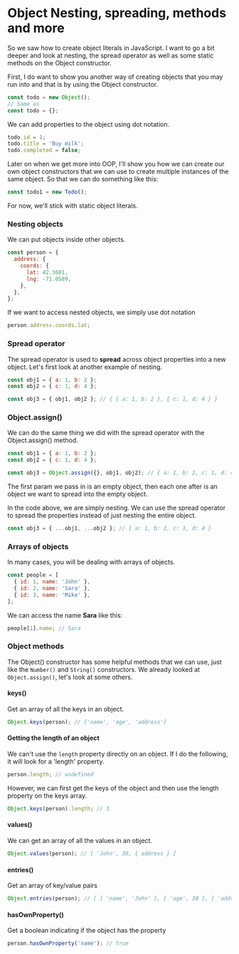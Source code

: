 # Object Nesting, spreading, methods and more

So we saw how to create object literals in JavaScript. I want to go a bit deeper and look at nesting, the spread operator as well as some static methods on the Object constructor.

First, I do want to show you another way of creating objects that you may run into and that is by using the Object constructor.

```js
const todo = new Object();
// Same as
const todo = {};
```

We can add properties to the object using dot notation.

```js
todo.id = 1;
todo.title = 'Buy milk';
todo.completed = false;
```

Later on when we get more into OOP, I'll show you how we can create our own object constructors that we can use to create multiple instances of the same object. So that we can do something like this:

```js
const todo1 = new Todo();
```

For now, we'll stick with static object literals.

### Nesting objects

We can put objects inside other objects.

```js
const person = {
  address: {
    coords: {
      lat: 42.3601,
      lng: -71.0589,
    },
  },
};
```

If we want to access nested objects, we simply use dot notation

```js
person.address.coords.lat;
```

### Spread operator

The spread operator is used to **spread** across object properties into a new object. Let's first look at another example of nesting.

```js
const obj1 = { a: 1, b: 2 };
const obj2 = { c: 1, d: 4 };

const obj3 = { obj1, obj2 }; // { { a: 1, b: 2 }, { c: 1, d: 4 } }
```

### Object.assign()

We can do the same thing we did with the spread operator with the Object.assign() method.

```js
const obj1 = { a: 1, b: 2 };
const obj2 = { c: 1, d: 4 };

const obj3 = Object.assign({}, obj1, obj2); // { a: 1, b: 2, c: 1, d: 4 }
```

The first param we pass in is an empty object, then each one after is an object we want to spread into the empty object.

In the code above, we are simply nesting. We can use the spread operator to spread the properties instead of just nesting the entire object.

```js
const obj3 = { ...obj1, ...obj2 }; // { a: 1, b: 2, c: 1, d: 4 }
```

### Arrays of objects

In many cases, you will be dealing with arrays of objects.

```js
const people = [
  { id: 1, name: 'John' },
  { id: 2, name: 'Sara' },
  { id: 3, name: 'Mike' },
];
```

We can access the name **Sara** like this:

```js
people[1].name; // Sara
```

### Object methods

The Object() constructor has some helpful methods that we can use, just like the `Number()` and `String()` constructors. We already looked at `Object.assign()`, let's look at some others.

#### keys()

Get an array of all the keys in an object.

```js
Object.keys(person); // ['name', 'age', 'address']
```

#### Getting the length of an object

We can't use the `length` property directly on an object. If I do the following, it will look for a 'length' property.

```js
person.length; // undefined
```

However, we can first get the keys of the object and then use the length property on the keys array.

```js
Object.keys(person).length; // 3
```

#### values()

We can get an array of all the values in an object.

```js
Object.values(person); // [ 'John', 30, { address } ]
```

#### entries()

Get an array of key/value pairs

```js
Object.entries(person); // [ [ 'name', 'John' ], [ 'age', 30 ], [ 'address', { address } ] ]
```

#### hasOwnProperty()

Get a boolean indicating if the object has the property

```js
person.hasOwnProperty('name'); // true
```
